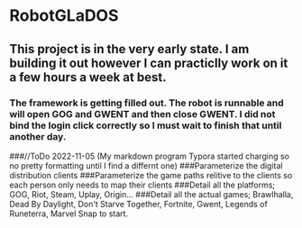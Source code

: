 # RobotGLaDOS

## This project is in the very early state.  I am building it out however I can practiclly work on it a few hours a week at best.

### The framework is getting filled out.  The robot is runnable and will open GOG and GWENT and then close GWENT.  I did not bind the login click correctly so I must wait to finish that until another day.

###//ToDo 2022-11-05 (My markdown program Typora started charging so no pretty formatting until I find a differnt one)
###Parameterize the digital distribution clients
###Parameterize the game paths relitive to the clients so each person only needs to map their clients
###Detail all the platforms; GOG, Riot, Steam, Uplay, Origin...
###Detail all the actual games; Brawlhalla, Dead By Daylight, Don't Starve Together, Fortnite, Gwent, Legends of Runeterra, Marvel Snap to start.
